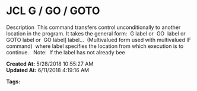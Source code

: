 # JCL G / GO  / GOTO

Description  This command transfers control unconditionally to another location in the program. It takes the general form:  G label or  GO  label or  GOTO label or  GO label] label...  (Multivalued form used with multivalued IF command)  where label specifies the location from which execution is to continue.   Note:  If the label has not already bee  

**Created At:** 5/28/2018 10:55:27 AM  
**Updated At:** 6/11/2018 4:19:16 AM  

**Tags:**
<badge text='jcl' vertical='middle' />
